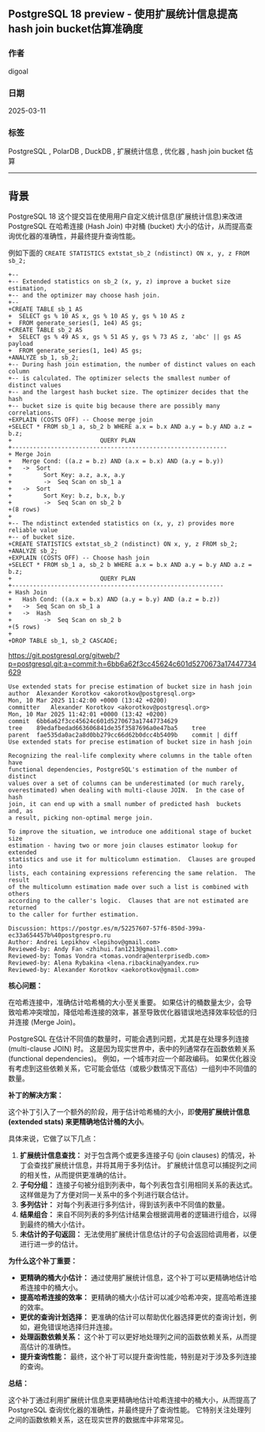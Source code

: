 ## PostgreSQL 18 preview - 使用扩展统计信息提高hash join bucket估算准确度    
    
### 作者    
digoal    
    
### 日期    
2025-03-11    
    
### 标签    
PostgreSQL , PolarDB , DuckDB , 扩展统计信息 , 优化器 , hash join bucket 估算   
    
----    
    
## 背景    
PostgreSQL 18 这个提交旨在使用用户自定义统计信息(扩展统计信息)来改进 PostgreSQL 在哈希连接 (Hash Join) 中对桶 (bucket) 大小的估计，从而提高查询优化器的准确性，并最终提升查询性能。  
  
例如下面的 `CREATE STATISTICS extstat_sb_2 (ndistinct) ON x, y, z FROM sb_2;`    
```  
+--  
+-- Extended statistics on sb_2 (x, y, z) improve a bucket size estimation,  
+-- and the optimizer may choose hash join.  
+--  
+CREATE TABLE sb_1 AS  
+  SELECT gs % 10 AS x, gs % 10 AS y, gs % 10 AS z  
+  FROM generate_series(1, 1e4) AS gs;  
+CREATE TABLE sb_2 AS  
+  SELECT gs % 49 AS x, gs % 51 AS y, gs % 73 AS z, 'abc' || gs AS payload  
+  FROM generate_series(1, 1e4) AS gs;  
+ANALYZE sb_1, sb_2;  
+-- During hash join estimation, the number of distinct values on each column  
+-- is calculated. The optimizer selects the smallest number of distinct values  
+-- and the largest hash bucket size. The optimizer decides that the hash  
+-- bucket size is quite big because there are possibly many correlations.  
+EXPLAIN (COSTS OFF) -- Choose merge join  
+SELECT * FROM sb_1 a, sb_2 b WHERE a.x = b.x AND a.y = b.y AND a.z = b.z;  
+                         QUERY PLAN                            
+-------------------------------------------------------------  
+ Merge Join  
+   Merge Cond: ((a.z = b.z) AND (a.x = b.x) AND (a.y = b.y))  
+   ->  Sort  
+         Sort Key: a.z, a.x, a.y  
+         ->  Seq Scan on sb_1 a  
+   ->  Sort  
+         Sort Key: b.z, b.x, b.y  
+         ->  Seq Scan on sb_2 b  
+(8 rows)  
+  
+-- The ndistinct extended statistics on (x, y, z) provides more reliable value  
+-- of bucket size.  
+CREATE STATISTICS extstat_sb_2 (ndistinct) ON x, y, z FROM sb_2;  
+ANALYZE sb_2;  
+EXPLAIN (COSTS OFF) -- Choose hash join  
+SELECT * FROM sb_1 a, sb_2 b WHERE a.x = b.x AND a.y = b.y AND a.z = b.z;  
+                         QUERY PLAN                           
+------------------------------------------------------------  
+ Hash Join  
+   Hash Cond: ((a.x = b.x) AND (a.y = b.y) AND (a.z = b.z))  
+   ->  Seq Scan on sb_1 a  
+   ->  Hash  
+         ->  Seq Scan on sb_2 b  
+(5 rows)  
+  
+DROP TABLE sb_1, sb_2 CASCADE;  
```  
  
https://git.postgresql.org/gitweb/?p=postgresql.git;a=commit;h=6bb6a62f3cc45624c601d5270673a17447734629  
```  
Use extended stats for precise estimation of bucket size in hash join  
author	Alexander Korotkov <akorotkov@postgresql.org>	  
Mon, 10 Mar 2025 11:42:00 +0000 (13:42 +0200)  
committer	Alexander Korotkov <akorotkov@postgresql.org>	  
Mon, 10 Mar 2025 11:42:01 +0000 (13:42 +0200)  
commit	6bb6a62f3cc45624c601d5270673a17447734629  
tree	89edafbedad663606841de35f3587696a0e47ba5	tree  
parent	fae535da0ac2a8d0bb279cc66d62b0dcc4b5409b	commit | diff  
Use extended stats for precise estimation of bucket size in hash join  
  
Recognizing the real-life complexity where columns in the table often have  
functional dependencies, PostgreSQL's estimation of the number of distinct  
values over a set of columns can be underestimated (or much rarely,  
overestimated) when dealing with multi-clause JOIN.  In the case of hash  
join, it can end up with a small number of predicted hash  buckets and, as  
a result, picking non-optimal merge join.  
  
To improve the situation, we introduce one additional stage of bucket size  
estimation - having two or more join clauses estimator lookup for extended  
statistics and use it for multicolumn estimation.  Clauses are grouped into  
lists, each containing expressions referencing the same relation.  The result  
of the multicolumn estimation made over such a list is combined with others  
according to the caller's logic.  Clauses that are not estimated are returned  
to the caller for further estimation.  
  
Discussion: https://postgr.es/m/52257607-57f6-850d-399a-ec33a654457b%40postgrespro.ru  
Author: Andrei Lepikhov <lepihov@gmail.com>  
Reviewed-by: Andy Fan <zhihui.fan1213@gmail.com>  
Reviewed-by: Tomas Vondra <tomas.vondra@enterprisedb.com>  
Reviewed-by: Alena Rybakina <lena.ribackina@yandex.ru>  
Reviewed-by: Alexander Korotkov <aekorotkov@gmail.com>  
```  
  
**核心问题：**  
  
在哈希连接中，准确估计哈希桶的大小至关重要。 如果估计的桶数量太少，会导致哈希冲突增加，降低哈希连接的效率，甚至导致优化器错误地选择效率较低的归并连接 (Merge Join)。  
  
PostgreSQL 在估计不同值的数量时，可能会遇到问题，尤其是在处理多列连接 (multi-clause JOIN) 时。 这是因为现实世界中，表中的列通常存在函数依赖关系 (functional dependencies)。 例如，一个城市对应一个邮政编码。 如果优化器没有考虑到这些依赖关系，它可能会低估（或极少数情况下高估）一组列中不同值的数量。  
  
**补丁的解决方案：**  
  
这个补丁引入了一个额外的阶段，用于估计哈希桶的大小，即**使用扩展统计信息 (extended stats) 来更精确地估计桶的大小**。  
  
具体来说，它做了以下几点：  
  
1. **扩展统计信息查找：** 对于包含两个或更多连接子句 (join clauses) 的情况，补丁会查找扩展统计信息，并将其用于多列估计。 扩展统计信息可以捕捉列之间的相关性，从而提供更准确的估计。  
2. **子句分组：** 连接子句被分组到列表中，每个列表包含引用相同关系的表达式。 这样做是为了方便对同一关系中的多个列进行联合估计。  
3. **多列估计：** 对每个列表进行多列估计，得到该列表中不同值的数量。  
4. **结果组合：** 来自不同列表的多列估计结果会根据调用者的逻辑进行组合，以得到最终的桶大小估计。  
5. **未估计的子句返回：** 无法使用扩展统计信息估计的子句会返回给调用者，以便进行进一步的估计。  
  
**为什么这个补丁重要：**  
  
* **更精确的桶大小估计：** 通过使用扩展统计信息，这个补丁可以更精确地估计哈希连接中的桶大小。  
* **提高哈希连接的效率：** 更精确的桶大小估计可以减少哈希冲突，提高哈希连接的效率。  
* **更优的查询计划选择：** 更准确的估计可以帮助优化器选择更优的查询计划，例如，避免错误地选择归并连接。  
* **处理函数依赖关系：** 这个补丁可以更好地处理列之间的函数依赖关系，从而提高估计的准确性。  
* **提升查询性能：** 最终，这个补丁可以提升查询性能，特别是对于涉及多列连接的查询。  
  
**总结：**  
  
这个补丁通过利用扩展统计信息来更精确地估计哈希连接中的桶大小，从而提高了 PostgreSQL 查询优化器的准确性，并最终提升了查询性能。 它特别关注处理列之间的函数依赖关系，这在现实世界的数据库中非常常见。  
  
